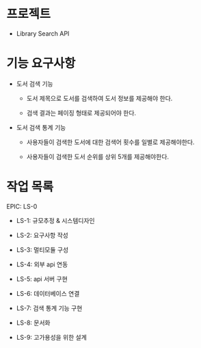 # 프로젝트

- Library Search API

# 기능 요구사항

- 도서 검색 기능

    - 도서 제목으로 도서를 검색하여 도서 정보를 제공해야 한다.

    - 검색 결과는 페이징 형태로 제공되어야 한다.

- 도서 검색 통계 기능

    - 사용자들이 검색한 도서에 대한 검색어 횟수를 일별로 제공해야한다.

    - 사용자들이 검색한 도서 순위를 상위 5개를 제공해야한다.

# 작업 목록

EPIC: LS-0

- LS-1: 규모추정 & 시스템디자인

- LS-2: 요구사항 작성

- LS-3: 멀티모듈 구성

- LS-4: 외부 api 연동

- LS-5: api 서버 구현

- LS-6: 데이터베이스 연결

- LS-7: 검색 통계 기능 구현

- LS-8: 문서화

- LS-9: 고가용성을 위한 설계
